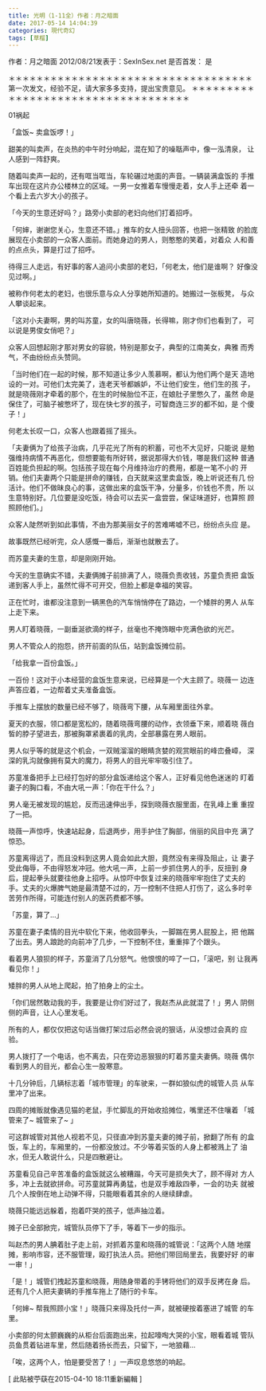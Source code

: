 ```yaml
---
title: 光明（1-11全）作者：月之暗面
date: 2017-05-14 14:04:39
categories: 現代奇幻
tags: [草榴]
---
```

作者：月之暗面
2012/08/21发表于：SexInSex.net
是否首发：  是

＊＊＊＊＊＊＊＊＊＊＊＊＊＊＊＊＊＊＊＊＊＊＊＊＊＊＊＊＊＊＊＊＊＊＊
第一次发文，经验不足，请大家多多支持，提出宝贵意见。
＊＊＊＊＊＊＊＊＊＊＊＊＊＊＊＊＊＊＊＊＊＊＊＊＊＊＊＊＊＊＊＊＊＊＊

01祸起

「盒饭~ 卖盒饭啰！」

甜美的叫卖声，在炎热的中午时分响起，混在知了的噪聒声中，像一泓清泉，
让人感到一阵舒爽。

随着叫卖声一起的，还有哐当哐当，车轮碾过地面的声音。一辆装满盒饭的
手推车出现在这片办公楼林立的区域。一男一女推着车慢慢走着，女人手上还牵
着一个看上去六岁大小的孩子。

「今天的生意还好吗？」路旁小卖部的老妇向他们打着招呼。

「何婶，谢谢您关心，生意还不错。」推车的女人扭头回答，也把一张精致
的脸庞展现在小卖部的一众客人面前。而她身边的男人，则憨憨的笑着，对着众
人和善的点点头，算是打过了招呼。

待得三人走远，有好事的客人追问小卖部的老妇，「何老太，他们是谁啊？
好像没见过啊。」

被称作何老太的老妇，也很乐意与众人分享她所知道的。她搬过一张板凳，
与众人攀谈起来。

「这对小夫妻啊，男的叫苏童，女的叫唐晓薇，长得嘛，刚才你们也看到了，
可以说是男俊女俏吧？」

众客人回想起刚才那对男女的容貌，特别是那女子，典型的江南美女，典雅
而秀气，不由纷纷点头赞同。

「当时他们在一起的时候，那不知道让多少人羡慕啊，都认为他们两个是天
造地设的一对。可他们太完美了，连老天爷都嫉妒，不让他们安生，他们生的孩
子，就是晓薇刚才牵着的那个，在生的时候胎位不正，在娘肚子里憋久了，虽然
命是保住了，可脑子被憋坏了，现在快七岁的孩子，可智商连三岁的都不如，是
个傻子！」

何老太长叹一口，众客人也跟着摇了摇头。

「夫妻俩为了给孩子治病，几乎花光了所有的积蓄，可也不大见好，只能说
是勉强维持病情不再恶化，但想要能有所好转，据说那得大价钱，哪是我们这种
普通百姓能负担起的啊。包括孩子现在每个月维持治疗的费用，都是一笔不小的
开销。他们夫妻两个只能是拼命的赚钱，白天就来这里卖盒饭，晚上听说还有几
份活计。他们不做昧良心的事，这做出来的盒饭干净，分量多，价钱也不贵，所
以生意特别好。几位要是没吃饭，待会可以去买一盒尝尝，保证味道好，也算照
顾照顾他们。」

众客人陡然听到如此事情，不由为那美丽女子的苦难唏嘘不已，纷纷点头应
是。

故事既然已经听完，众人感慨一番后，渐渐也就散去了。

而苏童夫妻的生意，却是刚刚开始。

今天的生意确实不错，夫妻俩摊子前排满了人，晓薇负责收钱，苏童负责把
盒饭递到客人手上，虽然忙得不可开交，但脸上都是幸福的笑容。

正在忙时，谁都没注意到一辆黑色的汽车悄悄停在了路边，一个矮胖的男人
从车上走下来。

男人盯着晓薇，一副垂涎欲滴的样子，丝毫也不掩饰眼中充满色欲的光芒。

男人不管众人的抱怨，挤开前面的队伍，站到盒饭摊位前。

「给我拿一百份盒饭。」

一百份！这对于小本经营的盒饭生意来说，已经算是一个大主顾了。晓薇一
边连声答应着，一边帮着丈夫准备盒饭。

手推车上摆放的数量已经不够了，晓薇弯下腰，从车厢里面往外拿。

夏天的衣服，领口都是宽松的，随着晓薇弯腰的动作，衣领垂下来，顺着晓
薇白皙的脖子望进去，那被胸罩紧裹着的乳肉，全部暴露在男人眼前。

男人似乎等的就是这个机会，一双贼溜溜的眼睛贪婪的观赏眼前的峰峦叠嶂，
深深的乳沟就像拥有莫大的魔力，将男人的目光牢牢吸引住了。

苏童准备把手上已经打包好的部分盒饭递给这个客人，正好看见他色迷迷的
盯着妻子的胸口看，不由大吼一声：「你在干什么？」

男人毫无被发现的尴尬，反而迅速伸出手，探到晓薇衣服里面，在乳峰上重
重捏了一把。

晓薇一声惊呼，快速站起身，后退两步，用手护住了胸部，俏丽的风目中充
满了惊恐。

苏童离得远了，而且没料到这男人竟会如此大胆，竟然没有来得及阻止，让
妻子受此侮辱，不由得怒发冲冠。他大吼一声，上前一步抓住男人的手，反扭到
身后，提起拳头就要往他身上招呼。从惊吓中恢复过来的晓薇牢牢抱住了丈夫的
手。丈夫的火爆脾气她是最清楚不过的，万一控制不住把人打伤了，这么多时辛
苦劳作所得，可能连付别人的医药费都不够。

「苏童，算了…」

苏童在妻子柔情的目光中软化下来，他收回拳头，一脚踹在男人屁股上，把
他踹了出去。男人踉跄的向前冲了几步，一下控制不住，重重摔了个跟头。

看着男人狼狈的样子，苏童消了几分怒气。他恨恨的啐了一口，「滚吧，别
让我再看见你！」

矮胖的男人从地上爬起，拍了拍身上的尘土。

「你们居然敢动我的手，我要是让你们好过了，我赵杰从此就混了！」男人
阴侧侧的声音，让人心里发毛。

所有的人，都仅仅把这句话当做打架过后必然会说的狠话，从没想过会真的
应验。

男人拨打了一个电话，也不离去，只在旁边恶狠狠的盯着苏童夫妻俩。晓薇
偶尔看到男人的目光，都会心生一股寒意。

十几分钟后，几辆标志着「城市管理」的车驶来，一群如狼似虎的城管人员
从车里冲了出来。

四周的摊贩就像遇见猫的老鼠，手忙脚乱的开始收拾摊位，嘴里还不住嚷着
「城管来了~ 城管来了~ 」

可这群城管对其他人视若不见，只径直冲到苏童夫妻的摊子前，掀翻了所有
的盒饭，车上的，车厢里的，一份都没放过。不少等着买饭的人身上都被溅上了
油水，但无人敢说什么，只是四散避让。

苏童看见自己辛苦准备的盒饭就这么被糟蹋，今天可是损失大了，顾不得对
方人多，冲上去就欲拼命。可苏童就算再勇猛，也是双手难敌四拳，一会的功夫
就被几个人按倒在地上动弹不得，只能眼看着其余的人继续肆虐。

晓薇只能远远躲着，抱着吓哭的孩子，低声抽泣着。

摊子已全部掀完，城管队员停下了手，等着下一步的指示。

叫赵杰的男人腆着肚子走上前，对抓着苏童和晓薇的城管说：「这两个人随
地摆摊，影响市容，还不服管理，殴打执法人员。把他们带回局里去，我要好好
的审一审！」

「是！」城管们拽起苏童和晓薇，用随身带着的手铐将他们的双手反拷在身
后。还有几个人把夫妻辆的手推车拖上了随行的卡车。

「何婶~ 帮我照顾小宝！」晓薇只来得及托付一声，就被硬按着塞进了城管
的车里。

小卖部的何太颤巍巍的从柜台后面跑出来，拉起嚎啕大哭的小宝，眼看着城
管队员鱼贯着钻进车里，然后随着扬长而去，只留下，一地狼藉…

「唉，这两个人，怕是要受苦了！」一声叹息悠悠的响起。


[ 此貼被苧蒛在2015-04-10 18:11重新編輯 ]